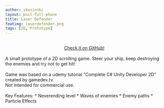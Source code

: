 ```yaml
---
author: skosinski
layout: post-full-phone
title: Laser Defender
featimg: laserdefender.png
tags: [2D, Prototype]
---
```

<br>
<a style="text-align:center;display:block;margin-left:auto;margin-right:auto;" href="https://github.com/SKosinski/laser-defender"> Check it on GitHub! </a> <br>
A small prototype of a 2D scrolling game. Steer your ship, keep destroying the enemies and try not to get hit! <br>
<br>
Game was based on a udemy tutorial "Complete C# Unity Developer 2D" created by gamedev.tv.<br>
Not intended for commercial use.<br>
<br>
Key Features: 
* Neverending level
* Waves of enemies
* Enemy paths
* Particle Effects<br>